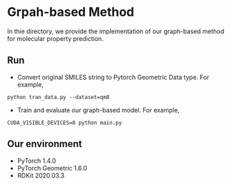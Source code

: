 # Grpah-based Method
In thie directory, we provide the implementation of our graph-based method for molecular property prediction.

## Run
* Convert original SMILES string to Pytorch Geometric Data type. For example,
```linux
python tran_data.py --dataset=qm8
```

* Train and evaluate our graph-based model. For example,
```linux
CUDA_VISIBLE_DEVICES=0 python main.py
```


## Our environment
* PyTorch 1.4.0
* PyTorch Geometric 1.6.0
* RDKit 2020.03.3


